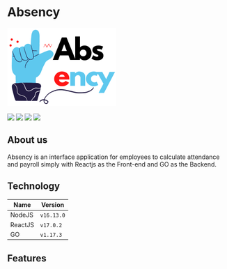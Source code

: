 # Absency

![](public/assets/logoabsencymini.png)

![](https://img.shields.io/github/issues/piyuid/absency-project-go) ![](https://img.shields.io/github/forks/piyuid/absency-project-go) ![](https://img.shields.io/github/stars/piyuid/absency-project-go) ![](https://img.shields.io/twitter/url?style=social&url=https%3A%2F%2Ftwitter.com%2Fpiyuid)

## About us

Absency is an interface application for employees to calculate attendance and payroll simply with Reactjs as the Front-end and GO as the Backend.

## Technology

| Name  | Version |
| ------------- | ------------- |
| NodeJS  | `v16.13.0`  |
| ReactJS  | `v17.0.2`  |
| GO  | `v1.17.3`  |

## Features